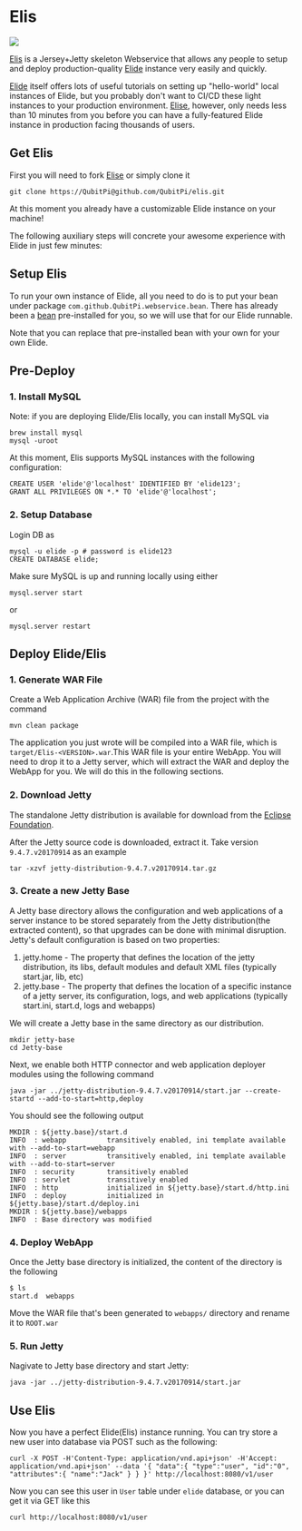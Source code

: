 Elis
====

![](https://upload.wikimedia.org/wikipedia/commons/thumb/6/68/Olive_wreath.svg/375px-Olive_wreath.svg.png)

[Elis](https://elisolympiccoins.com/) is a Jersey+Jetty skeleton Webservice that allows any people to setup and deploy
production-quality [Elide](https://github.com/yahoo/elide) instance very easily and quickly.

[Elide](https://github.com/yahoo/elide) itself offers lots of useful tutorials on setting up "hello-world" local 
instances of Elide, but you probably don't want to CI/CD these light instances to your production environment.
[Elise](https://github.com/QubitPi/elis/src), however, only needs less than 10 minutes from you before you can have
a fully-featured Elide instance in production facing thousands of users.

## Get Elis

First you will need to fork [Elise](https://github.com/QubitPi/elis/src) or simply clone it

    git clone https://QubitPi@github.com/QubitPi/elis.git
    
At this moment you already have a customizable Elide instance on your machine!

The following auxiliary steps will concrete your awesome experience with Elide in just few minutes:

## Setup Elis

To run your own instance of Elide, all you need to do is to put your bean under package
`com.github.QubitPi.webservice.bean`. There has already been a
[bean](src/main/java/com/github/QubitPi/elis/bean/User.java) pre-installed for you, so we will use that for
our Elide runnable.

Note that you can replace that pre-installed bean with your own for your own Elide.

## Pre-Deploy

### 1. Install MySQL

Note: if you are deploying Elide/Elis locally, you can install MySQL via

    brew install mysql
    mysql -uroot
    
At this moment, Elis supports MySQL instances with the following configuration:

    CREATE USER 'elide'@'localhost' IDENTIFIED BY 'elide123';
    GRANT ALL PRIVILEGES ON *.* TO 'elide'@'localhost';

### 2. Setup Database

Login DB as

    mysql -u elide -p # password is elide123
    CREATE DATABASE elide;
    
Make sure MySQL is up and running locally using either

    mysql.server start

or

    mysql.server restart
   
## Deploy Elide/Elis

### 1. Generate WAR File
       
Create a Web Application Archive (WAR) file from the project with the command
       
    mvn clean package
           
The application you just wrote will be compiled into a WAR file, which is `target/Elis-<VERSION>.war`.This WAR file is
your entire WebApp. You will need to drop it to a Jetty server, which will extract the WAR and deploy the WebApp for 
you. We will do this in the following sections.

### 2. Download Jetty

The standalone Jetty distribution is available for download from the
[Eclipse Foundation](https://www.eclipse.org/jetty/download.html).

After the Jetty source code is downloaded, extract it. Take version `9.4.7.v20170914` as an example

    tar -xzvf jetty-distribution-9.4.7.v20170914.tar.gz
    
### 3. Create a new Jetty Base

A Jetty base directory allows the configuration and web applications of a server instance to be stored separately from
the Jetty distribution(the extracted content), so that upgrades can be done with minimal disruption. Jetty's default
configuration is based on two properties:

1. jetty.home - The property that defines the location of the jetty distribution, its libs, default modules and default
XML files (typically start.jar, lib, etc)
2. jetty.base - The property that defines the location of a specific instance of a jetty server, its configuration,
logs, and web applications (typically start.ini, start.d, logs and webapps)

We will create a Jetty base in the same directory as our distribution.

    mkdir jetty-base
    cd Jetty-base
    
Next, we enable both HTTP connector and web application deployer modules using the following command

    java -jar ../jetty-distribution-9.4.7.v20170914/start.jar --create-startd --add-to-start=http,deploy
    
You should see the following output

    MKDIR : ${jetty.base}/start.d
    INFO  : webapp          transitively enabled, ini template available with --add-to-start=webapp
    INFO  : server          transitively enabled, ini template available with --add-to-start=server
    INFO  : security        transitively enabled
    INFO  : servlet         transitively enabled
    INFO  : http            initialized in ${jetty.base}/start.d/http.ini
    INFO  : deploy          initialized in ${jetty.base}/start.d/deploy.ini
    MKDIR : ${jetty.base}/webapps
    INFO  : Base directory was modified

### 4. Deploy WebApp

Once the Jetty base directory is initialized, the content of the directory is the following

    $ ls
    start.d  webapps

Move the WAR file that's been generated to `webapps/` directory and rename it to `ROOT.war`

### 5. Run Jetty

Nagivate to Jetty base directory and start Jetty:

    java -jar ../jetty-distribution-9.4.7.v20170914/start.jar
    
## Use Elis

Now you have a perfect Elide(Elis) instance running. You can try store a new user into database via POST such as the
following:

    curl -X POST -H'Content-Type: application/vnd.api+json' -H'Accept: application/vnd.api+json' --data '{ "data":{ "type":"user", "id":"0", "attributes":{ "name":"Jack" } } }' http://localhost:8080/v1/user

Now you can see this user in `User` table under `elide` database, or you can get it via GET like this

    curl http://localhost:8080/v1/user
